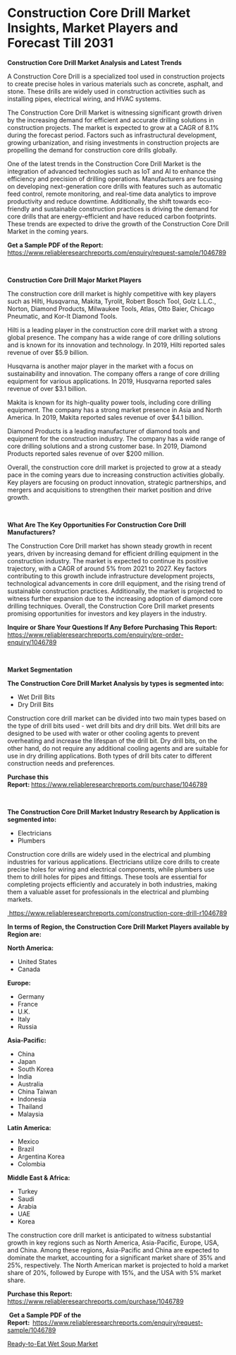 <p><h1>Construction Core Drill Market Insights, Market Players and Forecast Till 2031</h1></p><p><strong>Construction Core Drill Market Analysis and Latest Trends</strong></p>
<p><p>A Construction Core Drill is a specialized tool used in construction projects to create precise holes in various materials such as concrete, asphalt, and stone. These drills are widely used in construction activities such as installing pipes, electrical wiring, and HVAC systems.</p><p>The Construction Core Drill Market is witnessing significant growth driven by the increasing demand for efficient and accurate drilling solutions in construction projects. The market is expected to grow at a CAGR of 8.1% during the forecast period. Factors such as infrastructural development, growing urbanization, and rising investments in construction projects are propelling the demand for construction core drills globally.</p><p>One of the latest trends in the Construction Core Drill Market is the integration of advanced technologies such as IoT and AI to enhance the efficiency and precision of drilling operations. Manufacturers are focusing on developing next-generation core drills with features such as automatic feed control, remote monitoring, and real-time data analytics to improve productivity and reduce downtime. Additionally, the shift towards eco-friendly and sustainable construction practices is driving the demand for core drills that are energy-efficient and have reduced carbon footprints. These trends are expected to drive the growth of the Construction Core Drill Market in the coming years.</p></p>
<p><strong>Get a Sample PDF of the Report:&nbsp;</strong> <a href="https://www.reliableresearchreports.com/enquiry/request-sample/1046789">https://www.reliableresearchreports.com/enquiry/request-sample/1046789</a></p>
<p>&nbsp;</p>
<p><strong>Construction Core Drill Major Market Players</strong></p>
<p><p>The construction core drill market is highly competitive with key players such as Hilti, Husqvarna, Makita, Tyrolit, Robert Bosch Tool, Golz L.L.C., Norton, Diamond Products, Milwaukee Tools, Atlas, Otto Baier, Chicago Pneumatic, and Kor-It Diamond Tools. </p><p>Hilti is a leading player in the construction core drill market with a strong global presence. The company has a wide range of core drilling solutions and is known for its innovation and technology. In 2019, Hilti reported sales revenue of over $5.9 billion.</p><p>Husqvarna is another major player in the market with a focus on sustainability and innovation. The company offers a range of core drilling equipment for various applications. In 2019, Husqvarna reported sales revenue of over $3.1 billion.</p><p>Makita is known for its high-quality power tools, including core drilling equipment. The company has a strong market presence in Asia and North America. In 2019, Makita reported sales revenue of over $4.1 billion.</p><p>Diamond Products is a leading manufacturer of diamond tools and equipment for the construction industry. The company has a wide range of core drilling solutions and a strong customer base. In 2019, Diamond Products reported sales revenue of over $200 million.</p><p>Overall, the construction core drill market is projected to grow at a steady pace in the coming years due to increasing construction activities globally. Key players are focusing on product innovation, strategic partnerships, and mergers and acquisitions to strengthen their market position and drive growth.</p></p>
<p>&nbsp;</p>
<p><strong>What Are The Key Opportunities For Construction Core Drill Manufacturers?</strong></p>
<p><p>The Construction Core Drill market has shown steady growth in recent years, driven by increasing demand for efficient drilling equipment in the construction industry. The market is expected to continue its positive trajectory, with a CAGR of around 5% from 2021 to 2027. Key factors contributing to this growth include infrastructure development projects, technological advancements in core drill equipment, and the rising trend of sustainable construction practices. Additionally, the market is projected to witness further expansion due to the increasing adoption of diamond core drilling techniques. Overall, the Construction Core Drill market presents promising opportunities for investors and key players in the industry.</p></p>
<p><strong>Inquire or Share Your Questions If Any Before Purchasing This Report:</strong> <a href="https://www.reliableresearchreports.com/enquiry/pre-order-enquiry/1046789">https://www.reliableresearchreports.com/enquiry/pre-order-enquiry/1046789</a></p>
<p>&nbsp;</p>
<p><strong>Market Segmentation</strong></p>
<p><strong>The Construction Core Drill Market Analysis by types is segmented into:</strong></p>
<p><ul><li>Wet Drill Bits</li><li>Dry Drill Bits</li></ul></p>
<p><p>Construction core drill market can be divided into two main types based on the type of drill bits used - wet drill bits and dry drill bits. Wet drill bits are designed to be used with water or other cooling agents to prevent overheating and increase the lifespan of the drill bit. Dry drill bits, on the other hand, do not require any additional cooling agents and are suitable for use in dry drilling applications. Both types of drill bits cater to different construction needs and preferences.</p></p>
<p><strong>Purchase this Report:&nbsp;</strong><a href="https://www.reliableresearchreports.com/purchase/1046789">https://www.reliableresearchreports.com/purchase/1046789</a></p>
<p>&nbsp;</p>
<p><strong>The Construction Core Drill Market Industry Research by Application is segmented into:</strong></p>
<p><ul><li>Electricians</li><li>Plumbers</li></ul></p>
<p><p>Construction core drills are widely used in the electrical and plumbing industries for various applications. Electricians utilize core drills to create precise holes for wiring and electrical components, while plumbers use them to drill holes for pipes and fittings. These tools are essential for completing projects efficiently and accurately in both industries, making them a valuable asset for professionals in the electrical and plumbing markets.</p></p>
<p><a href="https://www.reliableresearchreports.com/construction-core-drill-r1046789">&nbsp;https://www.reliableresearchreports.com/construction-core-drill-r1046789</a></p>
<p><strong>In terms of Region, the Construction Core Drill Market Players available by Region are:</strong></p>
<p>
    <p> <strong> North America: </strong>
        <ul>
            <li>United States</li>
            <li>Canada</li>
        </ul>
        </p> 
    <p> <strong> Europe: </strong>
        <ul>
            <li>Germany</li>
            <li>France</li>
            <li>U.K.</li>
            <li>Italy</li>
            <li>Russia</li>
        </ul>
        </p> 
    <p> <strong> Asia-Pacific: </strong>
        <ul>
            <li>China</li>
            <li>Japan</li>
            <li>South Korea</li>
            <li>India</li>
            <li>Australia</li>
            <li>China Taiwan</li>
            <li>Indonesia</li>
            <li>Thailand</li>
            <li>Malaysia</li>
        </ul>
        </p> 
    <p> <strong> Latin America: </strong>
        <ul>
            <li>Mexico</li>
            <li>Brazil</li>
            <li>Argentina Korea</li>
            <li>Colombia</li>
        </ul>
        </p> 
    <p> <strong> Middle East & Africa: </strong>
        <ul>
            <li>Turkey</li>
            <li>Saudi</li>
            <li>Arabia</li>
            <li>UAE</li>
            <li>Korea</li>
        </ul>
    </p>
    </p>
<p><p>The construction core drill market is anticipated to witness substantial growth in key regions such as North America, Asia-Pacific, Europe, USA, and China. Among these regions, Asia-Pacific and China are expected to dominate the market, accounting for a significant market share of 35% and 25%, respectively. The North American market is projected to hold a market share of 20%, followed by Europe with 15%, and the USA with 5% market share.</p></p>
<p><strong>Purchase this Report: </strong><a href="https://www.reliableresearchreports.com/purchase/1046789">https://www.reliableresearchreports.com/purchase/1046789</a></p>
<p>&nbsp;<strong>Get a Sample PDF of the Report:&nbsp;&nbsp;</strong><a href="https://www.reliableresearchreports.com/enquiry/request-sample/1046789">https://www.reliableresearchreports.com/enquiry/request-sample/1046789</a></p>
<p><strong></strong></p>
<p><p><a href="https://github.com/FassouRP/Market-Research-Report-List-4/blob/main/ready-to-eat-wet-soup-market.md">Ready-to-Eat Wet Soup Market</a></p></p>